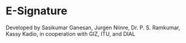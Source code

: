 # E-Signature

Developed by Sasikumar Ganesan, Jurgen Niinre,  Dr. P. S. Ramkumar, Kassy Kadio, in cooperation with GIZ, ITU, and DIAL
